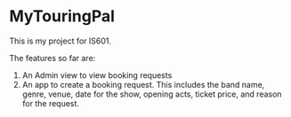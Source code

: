 # MyTouringPal
 
 This is my project for IS601.
 
 The features so far are:
 1. An Admin view to view booking requests
 2. An app to create a booking request. This includes the band name, genre, venue, date for the show, opening acts, ticket price, and reason for the request.
